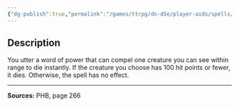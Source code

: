 ```yaml
---
{"dg-publish":true,"permalink":"/games/ttrpg/dn-d5e/player-aids/spells/level-9/power-word-kill/","tags":["ttrpg/dnd/5e","verbal","spell"],"noteIcon":""}
---
```



## Description
You utter a word of power that can compel one creature you can see within range to die instantly.
If the creature you choose has 100 hit points or fewer, it dies.
Otherwise, the spell has no effect.

---

**Sources:** PHB, page 266
